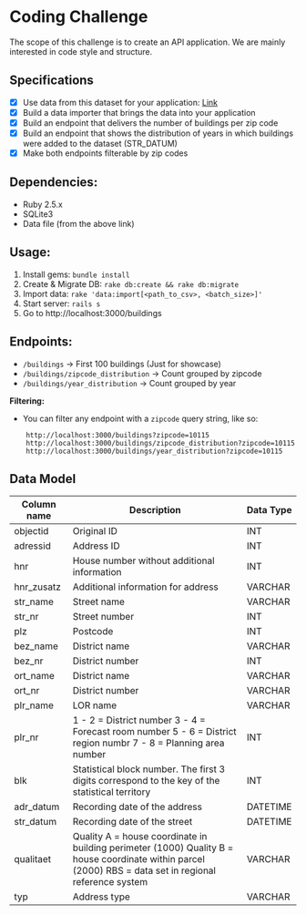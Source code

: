 # Coding Challenge

The scope of this challenge is to create an API application. We are mainly interested in code style and structure.

## Specifications
- [x] Use data from this dataset for your application: ​[Link](http://opendata-esri-de.opendata.arcgis.com/datasets/273bf4ae7f6a460fbf3000d73f7b2f76_0
)
- [x] Build a data importer that brings the data into your application
- [x] Build an endpoint that delivers the number of buildings per zip code
- [x] Build an endpoint that shows the distribution of years in which buildings were added to the dataset (​STR_DATUM​)
- [x] Make both endpoints filterable by zip codes

## Dependencies:

* Ruby 2.5.x
* SQLite3
* Data file (from the above link)

## Usage:

1. Install gems: `bundle install`
2. Create & Migrate DB: `rake db:create && rake db:migrate`
3. Import data: `rake 'data:import[<path_to_csv>, <batch_size>]'`
4. Start server: `rails s`
5. Go to http://localhost:3000/buildings

## Endpoints:

* `/buildings` -> First 100 buildings (Just for showcase)
* `/buildings/zipcode_distribution` -> Count grouped by zipcode
* `/buildings/year_distribution` -> Count grouped by year

**Filtering:**
* You can filter any endpoint with a `zipcode` query string, like so:
```
    http://localhost:3000/buildings?zipcode=10115
    http://localhost:3000/buildings/zipcode_distribution?zipcode=10115
    http://localhost:3000/buildings/year_distribution?zipcode=10115
```

## Data Model

Column name | Description  | Data Type
----------- | ------------ | ----------
objectid    | Original ID | INT
adressid    | Address ID   | INT
hnr         | House number without additional information | INT
hnr_zusatz  | Additional information for address | VARCHAR
str_name    | Street name | VARCHAR
str_nr      | Street number | INT
plz         | Postcode | INT
bez_name    | District name | VARCHAR
bez_nr      | District number | INT
ort_name    | District name | VARCHAR
ort_nr      | District number | VARCHAR
plr_name    | LOR name | VARCHAR
plr_nr      | 1 - 2 = District number 3 - 4 = Forecast room number 5 - 6 =  District region numbr 7 - 8 = Planning area number | INT
blk         | Statistical block number. The first 3 digits correspond to the key of the statistical territory | INT
adr_datum   | Recording date of the address | DATETIME
str_datum   | Recording date of the street | DATETIME
qualitaet   | Quality A = house coordinate in building perimeter (1000) Quality B = house coordinate within parcel (2000) RBS = data set in regional reference system | VARCHAR
typ         | Address type | VARCHAR
